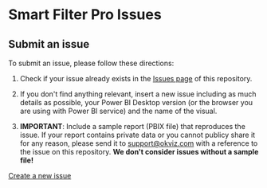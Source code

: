 # Smart Filter Pro Issues

## Submit an issue
To submit an issue, please follow these directions:

1. Check if your issue already exists in the [Issues page](/../../issues) of this repository.

2. If you don't find anything relevant, insert a new issue including as much details as possible, your Power BI Desktop version (or the browser you are using with Power BI service) and the name of the visual.

3. **IMPORTANT**: Include a sample report (PBIX file) that reproduces the issue. If your report contains private data or you cannot publicy share it for any reason, please send it to [support@okviz.com](mailto:support@okviz.com?subject=Smart+Filter+Pro+Issue+#) with a reference to the issue on this repository. **We don't consider issues without a sample file!**

[Create a new issue](../../issues/new?assignees=&labels=bug%2Cuntriaged&template=bug-report.yml)

